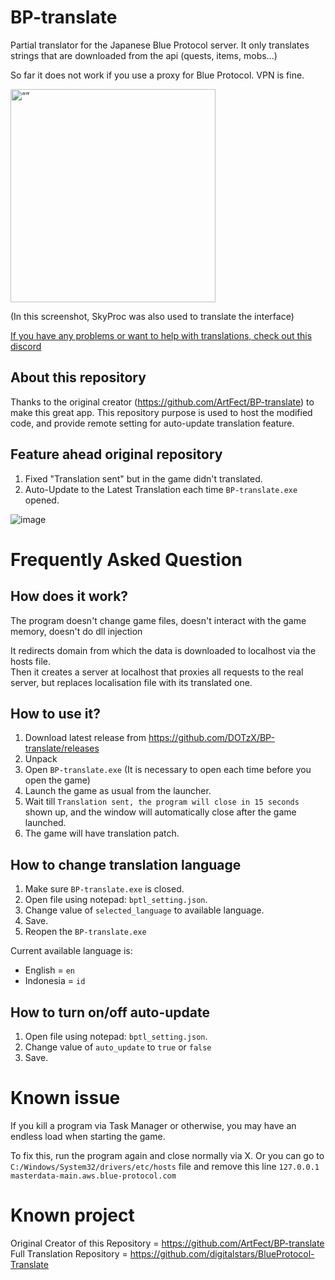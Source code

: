 # BP-translate

Partial translator for the Japanese Blue Protocol server. It only translates strings that are downloaded from the api (quests, items, mobs...)  

So far it does not work if you use a proxy for Blue Protocol. VPN is fine.
 
<img src="https://i.imgur.com/PwC50La.png" alt= “” width="328" height="341">

(In this screenshot, SkyProc was also used to translate the interface)

[If you have any problems or want to help with translations, check out this discord](https://discord.gg/nVfDBy97aK) 

## About this repository

Thanks to the original creator (https://github.com/ArtFect/BP-translate) to make this great app.
This repository purpose is used to host the modified code, and provide remote setting for auto-update translation feature.

## Feature ahead original repository

1. Fixed "Translation sent" but in the game didn't translated.
2. Auto-Update to the Latest Translation each time `BP-translate.exe` opened.

![image](https://github.com/DOTzX/BP-translate/assets/16914200/c47c7feb-7c35-40dc-b053-80f1c3610f4f)

# Frequently Asked Question

## How does it work?

The program doesn't change game files, doesn't interact with the game memory, doesn't do dll injection

It redirects domain from which the data is downloaded to localhost via the hosts file.  
Then it creates a server at localhost that proxies all requests to the real server, but replaces localisation file with its translated one.

## How to use it?

1. Download latest release from https://github.com/DOTzX/BP-translate/releases
2. Unpack
3. Open `BP-translate.exe` (It is necessary to open each time before you open the game)
4. Launch the game as usual from the launcher.
5. Wait till `Translation sent, the program will close in 15 seconds` shown up, and the window will automatically close after the game launched.
6. The game will have translation patch.

## How to change translation language

1. Make sure `BP-translate.exe` is closed.
2. Open file using notepad: `bptl_setting.json`.
3. Change value of `selected_language` to available language.
4. Save.
5. Reopen the `BP-translate.exe`

Current available language is:
- English = `en`
- Indonesia = `id`

## How to turn on/off auto-update

1. Open file using notepad: `bptl_setting.json`.
2. Change value of `auto_update` to `true` or `false`
3. Save.

# Known issue

If you kill a program via Task Manager or otherwise, you may have an endless load when starting the game.

To fix this, run the program again and close normally via X.  Or you can go to `C:/Windows/System32/drivers/etc/hosts` file and remove this line `127.0.0.1 masterdata-main.aws.blue-protocol.com`

# Known project

Original Creator of this Repository = https://github.com/ArtFect/BP-translate
Full Translation Repository = https://github.com/digitalstars/BlueProtocol-Translate
